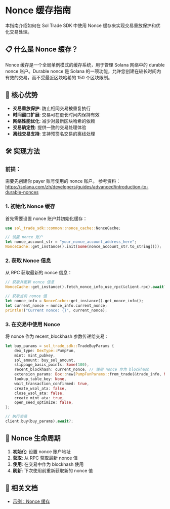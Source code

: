 # Nonce 缓存指南

本指南介绍如何在 Sol Trade SDK 中使用 Nonce 缓存来实现交易重放保护和优化交易处理。

## 📋 什么是 Nonce 缓存？

Nonce 缓存是一个全局单例模式的缓存系统，用于管理 Solana 网络中的 durable nonce 账户。Durable nonce 是 Solana 的一项功能，允许您创建在较长时间内有效的交易，而不受最近区块哈希的 150 个区块限制。

## 🚀 核心优势

- **交易重放保护**: 防止相同交易被重复执行
- **时间窗口扩展**: 交易可在更长时间内保持有效
- **网络性能优化**: 减少对最新区块哈希的依赖
- **交易确定性**: 提供一致的交易处理体验
- **离线交易支持**: 支持预签名交易的离线处理

## 🛠️ 实现方法

### 前提：

需要先创建你 payer 账号使用的 nonce 账户。
参考资料： https://solana.com/zh/developers/guides/advanced/introduction-to-durable-nonces

### 1. 初始化 Nonce 缓存

首先需要设置 nonce 账户并初始化缓存：

```rust
use sol_trade_sdk::common::nonce_cache::NonceCache;

// 设置 nonce 账户
let nonce_account_str = "your_nonce_account_address_here";
NonceCache::get_instance().init(Some(nonce_account_str.to_string()));
```

### 2. 获取 Nonce 信息

从 RPC 获取最新的 nonce 信息：

```rust
// 获取并更新 nonce 信息
NonceCache::get_instance().fetch_nonce_info_use_rpc(&client.rpc).await?;

// 获取当前 nonce 值
let nonce_info = NonceCache::get_instance().get_nonce_info();
let current_nonce = nonce_info.current_nonce;
println!("Current nonce: {}", current_nonce);
```

### 3. 在交易中使用 Nonce

将 nonce 作为 recent_blockhash 参数传递给交易：

```rust
let buy_params = sol_trade_sdk::TradeBuyParams {
    dex_type: DexType::PumpFun,
    mint: mint_pubkey,
    sol_amount: buy_sol_amount,
    slippage_basis_points: Some(100),
    recent_blockhash: current_nonce, // 使用 nonce 作为 blockhash
    extension_params: Box::new(PumpFunParams::from_trade(&trade_info, None)),
    lookup_table_key: None,
    wait_transaction_confirmed: true,
    create_wsol_ata: false,
    close_wsol_ata: false,
    create_mint_ata: true,
    open_seed_optimize: false,
};

// 执行交易
client.buy(buy_params).await?;
```

## 🔄 Nonce 生命周期

1. **初始化**: 设置 nonce 账户地址
2. **获取**: 从 RPC 获取最新 nonce 值
4. **使用**: 在交易中作为 blockhash 使用
6. **刷新**: 下次使用前重新获取新的 nonce 值

## 🔗 相关文档

- [示例：Nonce 缓存](../examples/nonce_cache/)